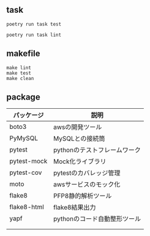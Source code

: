 

## task
```
poetry run task test

poetry run task lint
```

## makefile
```
make lint
make test
make clean
```


## package

|  パッケージ  |  説明  |
| ---- | ---- |
|  boto3  |  awsの開発ツール  |
|  PyMySQL  |  MySQLとの接続筒  |
|  pytest  | pythonのテストフレームワーク   |
|  pytest-mock  | Mock化ライブラリ   |
|  pytest-cov  | pytestのカバレッジ管理   |
|  moto  | awsサービスのモック化   |
|  flake8  | PFP8静的解析ツール   |
|  flake8-html  | flake8結果出力   |
|  yapf  | pythonのコード自動整形ツール   |
| | |
| | |



